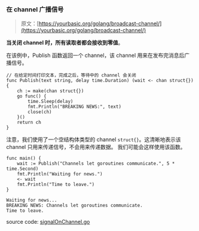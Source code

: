 ### 在 channel 广播信号

> 原文：[https://yourbasic.org/golang/broadcast-channel/](https://yourbasic.org/golang/broadcast-channel/)

**当关闭 channel 时，所有读取者都会接收到零值**。

在该例中，Publish 函数返回一个 channel，该 channel 用来在发布完消息后广播信号。

```
// 在给定时间打印文本，完成之后，等待中的 channel 会关闭
func Publish(text string, delay time.Duration) (wait <- chan struct{}) {
	ch := make(chan struct{})
	go func() {
		time.Sleep(delay)
		fmt.Println("BREAKING NEWS:", text)
		close(ch)
	}()
	return ch
}
```

注意，我们使用了一个空结构体类型的 channel `struct{}`。这清晰地表示该 channel 只用来传递信号，不会用来传递数据。
我们可能会这样使用该函数。

```
func main() {
	wait := Publish("Channels let goroutines communicate.", 5 * time.Second)
	fmt.Println("Waiting for news.")
	<- wait
	fmt.Println("Time to leave.")
}
```

```
Waiting for news...
BREAKING NEWS: Channels let goroutines communicate.
Time to leave.
```

source code: [signalOnChannel.go](../src/signalOnChannel.go)
